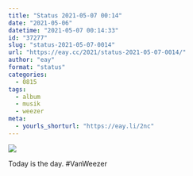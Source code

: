 ```yaml
---
title: "Status 2021-05-07 00:14"
date: "2021-05-06"
datetime: "2021-05-07 00:14:33"
id: "37277"
slug: "status-2021-05-07-0014"
url: "https://eay.cc/2021/status-2021-05-07-0014/"
author: "eay"
format: "status"
categories:
  - 0815
tags:
  - album
  - musik
  - weezer
meta:
  - yourls_shorturl: "https://eay.li/2nc"
---
```


![](https://eay.cc/uploads/2021/vanweezer.png)

Today is the day. #VanWeezer
